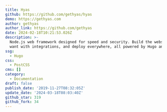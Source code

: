 ```yaml
---
title: Hyas
github: https://github.com/gethyas/hyas
demo: https://gethyas.com
author: gethyas
author_link: https://github.com/gethyas
date: 2024-02-18T10:21:53.026Z
description: >-
  Node.js web framework designed for speed and security. Build the website you
  want with integrations, and deploy everywhere, all powered by Hugo and npm.
ssg:
  - Hugo
css:
  - PostCSS
cms: []
category:
  - Documentation
draft: false
publish_date: '2019-11-27T08:32:05Z'
update_date: '2024-03-18T08:03:40Z'
github_star: 319
github_fork: 34
---
```

